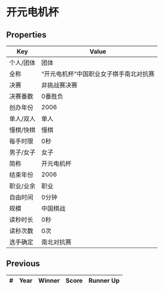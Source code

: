 # 开元电机杯

## Properties

| Key | Value |
| --- | ----- |
| 个人/团体 | 团体 |
| 全称 | “开元电机杯”中国职业女子棋手南北对抗赛 |
| 决赛 | 非挑战赛决赛 |
| 决赛番数 | 0番胜负 |
| 创办年份 | 2006 |
| 单人/双人 | 单人 |
| 慢棋/快棋 | 慢棋 |
| 每手时限 | 0秒 |
| 男子/女子 | 女子 |
| 简称 | 开元电机杯 |
| 结束年份 | 2006 |
| 职业/业余 | 职业 |
| 自由时间 | 0分钟 |
| 规模 | 中国棋战 |
| 读秒时长 | 0秒 |
| 读秒次数 | 0次 |
| 选手确定 | 南北对抗赛 |

## Previous

| # | Year | Winner | Score | Runner Up |
| --- | --- | --- | --- | --- |

